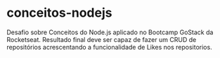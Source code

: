 # conceitos-nodejs
Desafio sobre Conceitos do Node.js aplicado no Bootcamp GoStack da Rocketseat. Resultado final deve ser capaz de fazer um CRUD de repositórios acrescentando a funcionalidade de Likes nos repositorios.
